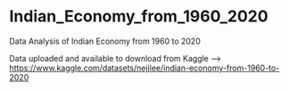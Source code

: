 # Indian_Economy_from_1960_2020
Data Analysis of Indian Economy from 1960 to 2020

Data uploaded and available to download from Kaggle --> https://www.kaggle.com/datasets/nejilee/indian-economy-from-1960-to-2020
